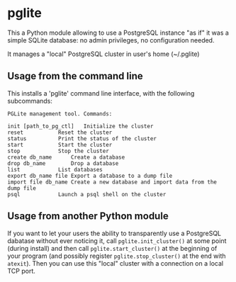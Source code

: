 pglite
======

This a Python module allowing to use a PostgreSQL instance "as if" it was a simple SQLite database: no admin privileges, no configuration needed.

It manages a "local" PostgreSQL cluster in user's home (~/.pglite)

Usage from the command line
------

This installs a 'pglite' command line interface, with the following subcommands:

```
PGLite management tool. Commands:

init [path_to_pg_ctl]	Initialize the cluster
reset			Reset the cluster
status			Print the status of the cluster
start			Start the cluster
stop			Stop the cluster
create db_name		Create a database
drop db_name		Drop a database
list			List databases
export db_name file	Export a database to a dump file
import file db_name	Create a new database and import data from the dump file
psql			Launch a psql shell on the cluster
```

Usage from another Python module
----

If you want to let your users the ability to transparently use a PostgreSQL dabatase without ever noticing it, call `pglite.init_cluster()` at some point (during install)
and then call `pglite.start_cluster()` at the beginning of your program (and possibly register `pglite.stop_cluster()` at the end with `atexit`). Then you can use
this "local" cluster with a connection on a local TCP port.
